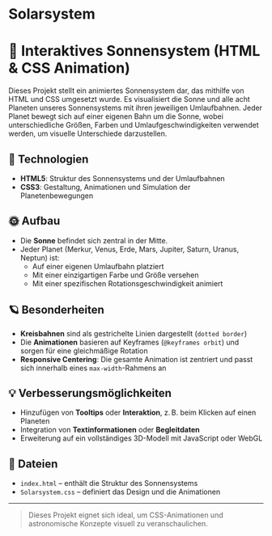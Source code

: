 # Solarsystem

# 🌌 Interaktives Sonnensystem (HTML & CSS Animation)

Dieses Projekt stellt ein animiertes Sonnensystem dar, das mithilfe von HTML und CSS umgesetzt wurde. Es visualisiert die Sonne und alle acht Planeten unseres Sonnensystems mit ihren jeweiligen Umlaufbahnen. Jeder Planet bewegt sich auf einer eigenen Bahn um die Sonne, wobei unterschiedliche Größen, Farben und Umlaufgeschwindigkeiten verwendet werden, um visuelle Unterschiede darzustellen.

## 🔧 Technologien
- **HTML5**: Struktur des Sonnensystems und der Umlaufbahnen
- **CSS3**: Gestaltung, Animationen und Simulation der Planetenbewegungen

## 🌞 Aufbau
- Die **Sonne** befindet sich zentral in der Mitte.
- Jeder Planet (Merkur, Venus, Erde, Mars, Jupiter, Saturn, Uranus, Neptun) ist:
  - Auf einer eigenen Umlaufbahn platziert
  - Mit einer einzigartigen Farbe und Größe versehen
  - Mit einer spezifischen Rotationsgeschwindigkeit animiert

## 🪐 Besonderheiten
- **Kreisbahnen** sind als gestrichelte Linien dargestellt (`dotted border`)
- Die **Animationen** basieren auf Keyframes (`@keyframes orbit`) und sorgen für eine gleichmäßige Rotation
- **Responsive Centering**: Die gesamte Animation ist zentriert und passt sich innerhalb eines `max-width`-Rahmens an

## 💡 Verbesserungsmöglichkeiten
- Hinzufügen von **Tooltips** oder **Interaktion**, z. B. beim Klicken auf einen Planeten
- Integration von **Textinformationen** oder **Begleitdaten**
- Erweiterung auf ein vollständiges 3D-Modell mit JavaScript oder WebGL

## 📁 Dateien
- `index.html` – enthält die Struktur des Sonnensystems
- `Solarsystem.css` – definiert das Design und die Animationen

---

> Dieses Projekt eignet sich ideal, um CSS-Animationen und astronomische Konzepte visuell zu veranschaulichen.
